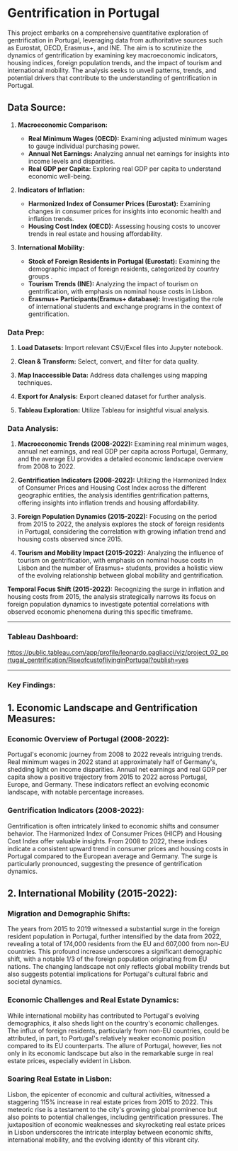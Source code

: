 # Gentrification in Portugal
This project embarks on a comprehensive quantitative exploration of gentrification in Portugal, leveraging data from authoritative sources such as Eurostat, OECD, Erasmus+, and INE. The aim is to scrutinize the dynamics of gentrification by examining key macroeconomic indicators, housing indices, foreign population trends, and the impact of tourism and international mobility. The analysis seeks to unveil patterns, trends, and potential drivers that contribute to the understanding of gentrification in Portugal.

## Data Source:

1. **Macroeconomic Comparison:**
   - **Real Minimum Wages (OECD):**
     Examining adjusted minimum wages to gauge individual purchasing power.
   - **Annual Net Earnings:**
     Analyzing annual net earnings for insights into income levels and disparities.
   - **Real GDP per Capita:**
     Exploring real GDP per capita to understand economic well-being.

2. **Indicators of Inflation:**
   - **Harmonized Index of Consumer Prices (Eurostat):**
     Examining changes in consumer prices for insights into economic health and inflation trends.
   - **Housing Cost Index (OECD):**
     Assessing housing costs to uncover trends in real estate and housing affordability.

3. **International Mobility:**
   - **Stock of Foreign Residents in Portugal (Eurostat):**
     Examining the demographic impact of foreign residents, categorized by country groups .
   - **Tourism Trends (INE):**
     Analyzing the impact of tourism on gentrification, with emphasis on nominal house costs in Lisbon.
   - **Erasmus+ Participants(Eramus+ database):**
     Investigating the role of international students and exchange programs in the context of gentrification.

### Data Prep:

1. **Load Datasets:**
   Import relevant CSV/Excel files into Jupyter notebook.

2. **Clean & Transform:**
   Select, convert, and filter for data quality.

3. **Map Inaccessible Data:**
   Address data challenges using mapping techniques.

4. **Export for Analysis:**
   Export cleaned dataset for further analysis.

5. **Tableau Exploration:**
   Utilize Tableau for insightful visual analysis.

### Data Analysis:
1. **Macroeconomic Trends (2008-2022):**
   Examining real minimum wages, annual net earnings, and real GDP per capita across Portugal, Germany, and the average EU provides a detailed economic landscape overview from 2008 to 2022.

2. **Gentrification Indicators (2008-2022):**
   Utilizing the Harmonized Index of Consumer Prices and Housing Cost Index across the different geographic entities, the analysis identifies gentrification patterns, offering insights into inflation trends and housing affordability.

3. **Foreign Population Dynamics (2015-2022):**
   Focusing on the period from 2015 to 2022, the analysis explores the stock of foreign residents in Portugal, considering the correlation with growing inflation trend and housing costs observed since 2015.

4. **Tourism and Mobility Impact (2015-2022):**
   Analyzing the influence of tourism on gentrification, with emphasis on nominal house costs in Lisbon and the number of Erasmus+ students, provides a holistic view of the evolving relationship between global mobility and gentrification.

**Temporal Focus Shift (2015-2022):**
   Recognizing the surge in inflation and housing costs from 2015, the analysis strategically narrows its focus on foreign population dynamics to investigate potential correlations with observed economic phenomena during this specific timeframe.

-------------------------

### Tableau Dashboard:
https://public.tableau.com/app/profile/leonardo.pagliacci/viz/project_02_portugal_gentrification/RiseofcustoflivinginPortugal?publish=yes

---------------------------

### Key Findings:
## 1. Economic Landscape and Gentrification Measures:

### Economic Overview of Portugal (2008-2022):

Portugal's economic journey from 2008 to 2022 reveals intriguing trends. Real minimum wages in 2022 stand at approximately half of Germany's, shedding light on income disparities. Annual net earnings and real GDP per capita show a positive trajectory from 2015 to 2022 across Portugal, Europe, and Germany. These indicators reflect an evolving economic landscape, with notable percentage increases.

### Gentrification Indicators (2008-2022):

Gentrification is often intricately linked to economic shifts and consumer behavior. The Harmonized Index of Consumer Prices (HICP) and Housing Cost Index offer valuable insights. From 2008 to 2022, these indices indicate a consistent upward trend in consumer prices and housing costs in Portugal compared to the European average and Germany. The surge is particularly pronounced, suggesting the presence of gentrification dynamics.

## 2. International Mobility (2015-2022):

### Migration and Demographic Shifts:

The years from 2015 to 2019 witnessed a substantial surge in the foreign resident population in Portugal, further intensified by the data from 2022, revealing a total of 174,000 residents from the EU and 607,000 from non-EU countries. This profound increase underscores a significant demographic shift, with a notable 1/3 of the foreign population originating from EU nations. The changing landscape not only reflects global mobility trends but also suggests potential implications for Portugal's cultural fabric and societal dynamics.

### Economic Challenges and Real Estate Dynamics:

While international mobility has contributed to Portugal's evolving demographics, it also sheds light on the country's economic challenges. The influx of foreign residents, particularly from non-EU countries, could be attributed, in part, to Portugal's relatively weaker economic position compared to its EU counterparts. The allure of Portugal, however, lies not only in its economic landscape but also in the remarkable surge in real estate prices, especially evident in Lisbon.

### Soaring Real Estate in Lisbon:

Lisbon, the epicenter of economic and cultural activities, witnessed a staggering 115% increase in real estate prices from 2015 to 2022. This meteoric rise is a testament to the city's growing global prominence but also points to potential challenges, including gentrification pressures. The juxtaposition of economic weaknesses and skyrocketing real estate prices in Lisbon underscores the intricate interplay between economic shifts, international mobility, and the evolving identity of this vibrant city.
